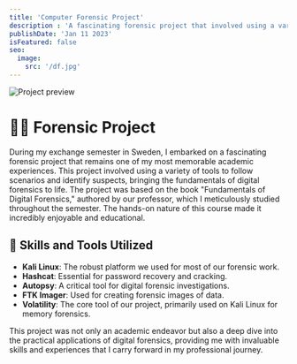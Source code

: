 ```yaml
---
title: 'Computer Forensic Project'
description : 'A fascinating forensic project that involved using a variety of tools to follow scenarios and identify suspects, bringing the fundamentals of digital forensics to life.'
publishDate: 'Jan 11 2023'
isFeatured: false
seo:
  image:
    src: '/df.jpg'
---
```



![Project preview](/df.jpg)

# 🕵️‍♂️ Forensic Project

During my exchange semester in Sweden, I embarked on a fascinating forensic project that remains one of my most memorable academic experiences. This project involved using a variety of tools to follow scenarios and identify suspects, bringing the fundamentals of digital forensics to life. The project was based on the book "Fundamentals of Digital Forensics," authored by our professor, which I meticulously studied throughout the semester. The hands-on nature of this course made it incredibly enjoyable and educational.


## 🔧 Skills and Tools Utilized

- **Kali Linux**: The robust platform we used for most of our forensic work.
- **Hashcat**: Essential for password recovery and cracking.
- **Autopsy**: A critical tool for digital forensic investigations.
- **FTK Imager**: Used for creating forensic images of data.
- **Volatility**: The core tool of our project, primarily used on Kali Linux for memory forensics.

This project was not only an academic endeavor but also a deep dive into the practical applications of digital forensics, providing me with invaluable skills and experiences that I carry forward in my professional journey.

